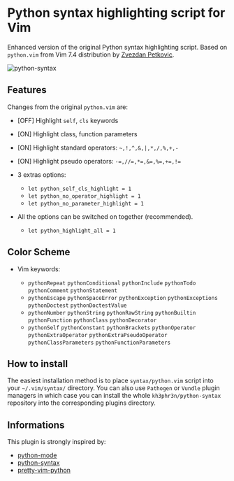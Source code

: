 # Python syntax highlighting script for Vim

Enhanced version of the original Python syntax highlighting script.
Based on `python.vim` from Vim 7.4 distribution by [Zvezdan Petkovic](https://github.com/zvezdan).

![python-syntax](https://static.tuxico.com/python-syntax/preview.png)

## Features

Changes from the original `python.vim` are:

* [OFF] Highlight `self`, `cls` keywords
* [ON]  Highlight class, function parameters
* [ON]  Highlight standard operators: `~,!,^,&,|,*,/,%,+,-`
* [ON]  Highlight pseudo operators: `-=,//=,*=,&=,%=,+=,!=`
* 3 extras options:

    * `let python_self_cls_highlight = 1`
    * `let python_no_operator_highlight = 1`
    * `let python_no_parameter_highlight = 1`

* All the options can be switched on together (recommended).

    * `let python_highlight_all = 1`

## Color Scheme

* Vim keywords:

    * `pythonRepeat` `pythonConditional` `pythonInclude` `pythonTodo` `pythonComment` `pythonStatement`
    * `pythonEscape` `pythonSpaceError` `pythonException` `pythonExceptions` `pythonDoctest` `pythonDoctestValue`
    * `pythonNumber` `pythonString` `pythonRawString` `pythonBuiltin` `pythonFunction` `pythonClass` `pythonDecorator`
    * `pythonSelf` `pythonConstant` `pythonBrackets` `pythonOperator` `pythonExtraOperator` `pythonExtraPseudoOperator` `pythonClassParameters` `pythonFunctionParameters`

## How to install

The easiest installation method is to place `syntax/python.vim` script into your `~/.vim/syntax/` directory.
You can also use `Pathogen` or `Vundle` plugin managers in which case you can install the whole `kh3phr3n/python-syntax`
repository into the corresponding plugins directory.

## Informations

This plugin is strongly inspired by:

* [python-mode](https://github.com/klen/python-mode)
* [python-syntax](https://github.com/hdima/python-syntax)
* [pretty-vim-python](https://github.com/pfdevilliers/Pretty-Vim-Python)

